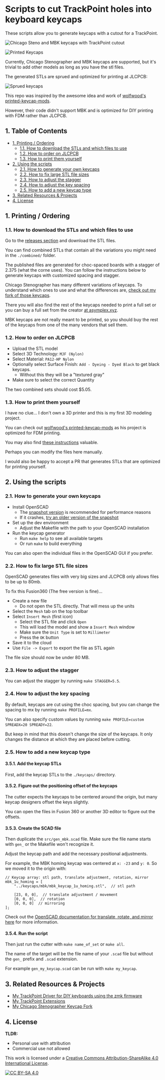# Scripts to cut TrackPoint holes into keyboard keycaps

These scripts allow you to generate keycaps with a cutout for a TrackPoint.

![Chicago Steno and MBK keycaps with TrackPoint cutout](img/example_cs_mbk.png)

![Printed Keycaps](img/trackpoint_keycaps.jpg)

Currently, Chicago Stenographer and MBK keycaps are supported, but it's trivial to add other models as long as you have the stl files.

The generated STLs are sprued and optimized for printing at JLCPCB:

![Sprued keycaps](img/example_sprued.png)

This repo was inspired by the awesome idea and work of [wolfwood's printed-keycap-mods](https://github.com/wolfwood/printed-keycap-mods).

However, their code didn't support MBK and is optimized for DIY printing with FDM rather than JLCPCB.

## 1. Table of Contents <!-- omit from toc -->

- [1. Printing / Ordering](#1-printing--ordering)
  - [1.1. How to download the STLs and which files to use](#11-how-to-download-the-stls-and-which-files-to-use)
  - [1.2. How to order on JLCPCB](#12-how-to-order-on-jlcpcb)
  - [1.3. How to print them yourself](#13-how-to-print-them-yourself)
- [2. Using the scripts](#2-using-the-scripts)
  - [2.1. How to generate your own keycaps](#21-how-to-generate-your-own-keycaps)
  - [2.2. How to fix large STL file sizes](#22-how-to-fix-large-stl-file-sizes)
  - [2.3. How to adjust the stagger](#23-how-to-adjust-the-stagger)
  - [2.4. How to adjust the key spacing](#24-how-to-adjust-the-key-spacing)
  - [2.5. How to add a new keycap type](#25-how-to-add-a-new-keycap-type)
- [3. Related Resources \& Projects](#3-related-resources--projects)
- [4. License](#4-license)

## 1. Printing / Ordering

### 1.1. How to download the STLs and which files to use

Go to the [releases section](releases) and download the STL files.

You can find combined STLs that contain all the variations you might need in the `./combined/` folder.

The published files are generated for choc-spaced boards with a stagger of 2.375 (what the corne uses). You can follow the instructions below to generate keycaps with customized spacing and stagger.

Chicago Stenographer has many different variations of keycaps. To understand which ones to use and what the differences are, [check out my fork of those keycaps](https://github.com/infused-kim/kb_keycaps_chicago_stenographer).

There you will also find the rest of the keycaps needed to print a full set or you can buy a full set from the creator [at asymplex.xyz](https://www.asymplex.xyz).

MBK keycaps are not really meant to be printed, so you should buy the rest of the keycaps from one of the many vendors that sell them.

### 1.2. How to order on JLCPCB

* Upload the STL model
* Select 3D Technology: `MJF (Nylon)`
* Select Material: `PA12-HP Nylon`
* Optionally select Surface Finish: `Add - Dyeing - Dyed Black` to get black keycaps.
  * Without this they will be a "textured gray"
* Make sure to select the correct Quantity

The two combined sets should cost $5.05.

### 1.3. How to print them yourself

I have no clue... I don't own a 3D printer and this is my first 3D modeling project.

You can check out [wolfwood's printed-keycap-mods](https://github.com/wolfwood/printed-keycap-mods) as his project is optimized for FDM printing.

You may also find [these instructions](https://www.printables.com/model/158865-chicago-steno-low-profile-ergo-keycaps) valuable.

Perhaps you can modify the files here manually.

I would also be happy to accept a PR that generates STLs that are optimized for printing yourself.

## 2. Using the scripts

### 2.1. How to generate your own keycaps

* Install OpenSCAD
  * The [snapshot version](https://openscad.org/downloads.html#snapshots) is recommended for performance reasons
  * If it crashes, [try an older version of the snapshot](https://files.openscad.org/snapshots/)
* Set up the dev environment
  * Adjust the Makefile with the path to your OpenSCAD installation
* Run the keycap generator
  * Run `make help` to see all available targets
  * Or run `make` to build everything

You can also open the individual files in the OpenSCAD GUI if you prefer.

### 2.2. How to fix large STL file sizes

OpenSCAD generates files with very big sizes and JLCPCB only allows files to be up to 80mb.

To fix this Fusion360 (The free version is fine)...

* Create a new file
  * Do not open the STL directly. That will mess up the units
* Select the `Mesh` tab on the top toolbar
* Select `Insert Mesh` (first icon)
  * Select the STL file and click `Open`
  * This will load the model and show a `Insert Mesh` window
  * Make sure the `Unit Type` is set to `Millimeter`
  * Press the `OK` button
* Save it to the cloud
* Use `File -> Export` to export the file as STL again

The file size should now be under 80 MB.

### 2.3. How to adjust the stagger

You can adjust the stagger by running `make STAGGER=5.5`.

### 2.4. How to adjust the key spacing

By default, keycaps are cut using the choc spacing, but you can change the spacing to mx by running `make PROFILE=mx`.

You can also specify custom values by running `make PROFILE=custom SPREADX=20 SPREADY=22`.

But keep in mind that this doesn't change the size of the keycaps. It only changes the distance at which they are placed before cutting.

### 2.5. How to add a new keycap type

#### 3.5.1. Add the keycap STLs <!-- omit from toc -->

First, add the keycap STLs to the `./keycaps/` directory.

#### 3.5.2. Figure out the positioning offset of the keycaps <!-- omit from toc -->

The cutter expects the keycaps to be centered around the origin, but many keycap designers offset the keys slightly.

You can open the files in Fusion 360 or another 3D editor to figure out the offsets.

#### 3.5.3. Create the SCAD file <!-- omit from toc -->

Then duplicate the `src/gen_mbk.scad` file. Make sure the file name starts with `gen_` or the Makefile won't recognize it.

Adjust the keycap path and add the necessary positional adjustments.

For example, the MBK homing keycap was centered at `x: -23` and `y: 0`. So we moved it to the origin with:

```scad
// Keycap array: stl path, translate adjustment, rotation, mirror
mbk_1u_homing = [
    "../keycaps/mbk/mbk_keycap_1u_homing.stl",  // stl path

    [23, 0, 0],  // translate adjustment / movement
    [0, 0, 0],  // rotation
    [0, 0, 0]  // mirroring
];
```

Check out the [OpenSCAD documentation for translate, rotate, and mirror here](https://en.wikibooks.org/wiki/OpenSCAD_User_Manual/Transformations#rotate) for more information.

#### 3.5.4. Run the script <!-- omit from toc -->

Then just run the cutter with `make name_of_set` or  `make all`.

The name of the target will be the file name of your `.scad` file but without the `gen_` prefix and `.scad` extension.

For example `gen_my_keycap.scad` can be run with `make my_keycap`.

## 3. Related Resources & Projects

- [My TrackPoint Driver for DIY keyboards using the zmk firmware](https://github.com/infused-kim/kb_zmk_ps2_mouse_trackpoint_driver)
- [My TrackPoint Extensions](https://github.com/infused-kim/kb_trackpoint_extension)
- [My Chicago Stenographer Keycap Fork](https://github.com/infused-kim/kb_keycaps_chicago_stenographer)

## 4. License

**TLDR:**

* Personal use with attribution
* Commercial use not allowed

This work is licensed under a
[Creative Commons Attribution-ShareAlike 4.0 International License][cc-by-sa].

[![CC BY-SA 4.0][cc-by-sa-image]][cc-by-sa]

[cc-by-sa]: http://creativecommons.org/licenses/by-sa/4.0/
[cc-by-sa-image]: https://licensebuttons.net/l/by-sa/4.0/88x31.png
[cc-by-sa-shield]: https://img.shields.io/badge/License-CC%20BY--SA%204.0-lightgrey.svg
